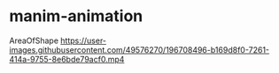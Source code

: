 # manim-animation
AreaOfShape
  https://user-images.githubusercontent.com/49576270/196708496-b169d8f0-7261-414a-9755-8e6bde79acf0.mp4
